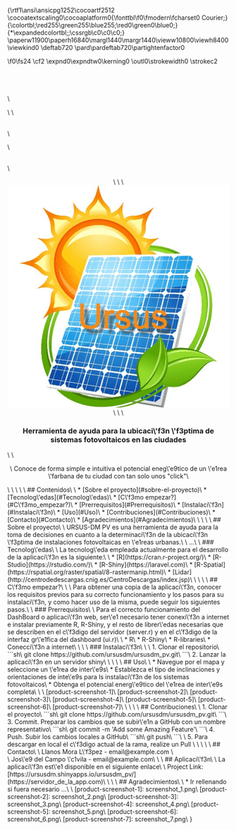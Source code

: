 {\rtf1\ansi\ansicpg1252\cocoartf2512
\cocoatextscaling0\cocoaplatform0{\fonttbl\f0\fmodern\fcharset0 Courier;}
{\colortbl;\red255\green255\blue255;\red0\green0\blue0;}
{\*\expandedcolortbl;;\cssrgb\c0\c0\c0;}
\paperw11900\paperh16840\margl1440\margr1440\vieww10800\viewh8400\viewkind0
\deftab720
\pard\pardeftab720\partightenfactor0

\f0\fs24 \cf2 \expnd0\expndtw0\kerning0
\outl0\strokewidth0 \strokec2 <!--\
*** Thanks for checking out this README Template. If you have a suggestion that would\
*** make this better, please fork the repo and create a pull request or simply open\
*** an issue with the tag "enhancement".\
*** Thanks again! Now go create something AMAZING! :D\
-->\
\
\
\
\
\
<!-- PROJECT SHIELDS -->\
<!--\
*** I'm using markdown "reference style" links for readability.\
*** Reference links are enclosed in brackets [ ] instead of parentheses ( ).\
*** See the bottom of this document for the declaration of the reference variables\
*** for contributors-url, forks-url, etc. This is an optional, concise syntax you may use.\
*** https://www.markdownguide.org/basic-syntax/#reference-style-links\
-->\
\
\
<!-- PROJECT LOGO -->\
<br />\
<p align="center">\
  \
  <a>\
    <img src="ursus_logo.jpg">\
  </a>\
\
  <h3 align="center">Herramienta de ayuda para la ubicaci\'f3n \'f3ptima de sistemas fotovoltaicos en las ciudades</h3>\
\
  <p align="center">\
    Conoce de forma simple e intuitiva el potencial eneg\'e9tico de un \'e1rea \'farbana de tu ciudad con tan solo unos "click"\
  </p>\
\
\
\
<!-- TABLE OF CONTENTS -->\
## Contenidos\
\
* [Sobre el proyecto](#sobre-el-proyecto)\
  * [Tecnolog\'edas](#Tecnolog\'edas)\
* [C\'f3mo empezar?](#C\'f3mo_empezar?)\
  * [Prerrequisitos](#Prerrequisitos)\
  * [Instalaci\'f3n](#Instalaci\'f3n)\
* [Uso](#Uso)\
* [Contribuciones](#Contribuciones)\
* [Contacto](#Contacto)\
* [Agradecimientos](#Agradecimientos)\
\
\
\
<!-- ABOUT THE PROJECT -->\
## Sobre el proyecto\
\
URSUS-DM PV es una herramienta de ayuda para la toma de decisiones en cuanto a la determinaci\'f3n de la ubicaci\'f3n \'f3ptima de instalaciones fotovoltaicas en \'e1reas urbanas.\
\
...\
\
### Tecnolog\'edas\
\
La tecnolog\'eda empleada actualmente para el desarrollo de la aplicaci\'f3n es la siguiente:\
\
* [R](https://cran.r-project.org/)\
* [R-Studio](https://rstudio.com/)\
* [R-Shiny](https://laravel.com)\
* [R-Spatial](https://rspatial.org/raster/spatial/8-rastermanip.html)\
* [Lidar](http://centrodedescargas.cnig.es/CentroDescargas/index.jsp)\
\
\
\
<!-- C\'f3mo empezar? -->\
## C\'f3mo empezar?\
\
\
Para obtener una copia de la aplicaci\'f3n, conocer los requisitos previos para su correcto funcionamiento y los pasos para su instalaci\'f3n, y como hacer uso de la misma, puede seguir los siguientes pasos.\
\
### Prerrequisitos\
\
Para el correcto funcionamiento del DashBoard o aplicaci\'f3n web, ser\'e1 necesario tener conexi\'f3n a internet e instalar previamente R, R-Shiny, y el resto de librer\'edas necesarias que se describen en el c\'f3digo del servidor (server.r) y en el c\'f3digo de la interfaz gr\'e1fica del dashboard (ui.r)\
\
* R\
* R-Shiny\
* R-libraries\
* Conecci\'f3n a internet\
\
\
\
### Instalaci\'f3n\
\
\
1. Clonar el repositorio\
```sh\
git clone https://github.com/ursusdm/ursusdm_pv.git\
```\
2. Lanzar la aplicaci\'f3n en un servidor shiny\
\
\
\
<!-- USAGE EXAMPLES -->\
## Uso\
\
* Navegue por el mapa y seleccione un \'e1rea de inter\'e9s\
* Establezca el tipo de inclinaciones y orientaciones de inte\'e9s para ls instalaci\'f3n de los sistemas fotovoltaicos\
* Obtenga el potencial energ\'e9tico del \'e1rea de inter\'e9s completa\
\
\
[product-screenshot-1]\
[product-screenshot-2]\
[product-screenshot-3]\
[product-screenshot-4]\
[product-screenshot-5]\
[product-screenshot-6]\
[product-screenshot-7]\
\
\
\
<!-- CONTRIBUTING -->\
## Contribuciones\
\
1. Clonar el proyecto\
```sh\
git clone https://github.com/ursusdm/ursusdm_pv.git\
```\
3. Commit. Preparar los cambios que se subir\'e1n a GitHub con un nombre representativo\
```sh\
git commit -m 'Add some Amazing Feature'\
```\
4. Push. Subir los cambios locales a GitHub\
```sh\
git push\
```\
\
5. Para descargar en local el c\'f3digo actual de la rama, realize un Pull \
\
\
\
<!-- CONTACT -->\
## Contacto\
\
Llanos Mora L\'f3pez  - email@example.com \
</br>\
Jos\'e9 del Campo \'c1vila  - email@example.com\
\
<!-- CONTACT -->\
## Aplicaci\'f3n\
\
La aplicaci\'f3n est\'e1 disponible en el siguiente enlace\
\
Project Link: [https://ursusdm.shinyapps.io/ursusdm_pv/](https://servidor_de_la_app.com)\
\
\
<!-- ACKNOWLEDGEMENTS -->\
## Agradecimientos\
\
* Ir rellenando si fuera necesario ...\
\
[product-screenshot-1]: screenshot_1.png\
[product-screenshot-2]: screenshot_2.png\
[product-screenshot-3]: screenshot_3.png\
[product-screenshot-4]: screenshot_4.png\
[product-screenshot-5]: screenshot_5.png\
[product-screenshot-6]: screenshot_6.png\
[product-screenshot-7]: screenshot_7.png\
}